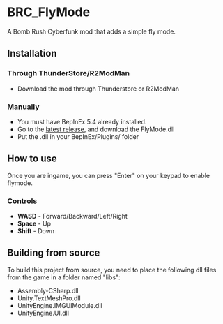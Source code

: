 # BRC_FlyMode
A Bomb Rush Cyberfunk mod that adds a simple fly mode.

## Installation

### Through ThunderStore/R2ModMan
- Download the mod through Thunderstore or R2ModMan

### Manually
- You must have BepInEx 5.4 already installed.
- Go to the [latest release](https://github.com/LauraWebdev/BRC-FlyMode/releases/latest), and download the FlyMode.dll
- Put the .dll in your BepInEx/Plugins/ folder

## How to use
Once you are ingame, you can press "Enter" on your keypad to enable flymode.

### Controls
- **WASD** - Forward/Backward/Left/Right
- **Space** - Up
- **Shift** - Down

## Building from source
To build this project from source, you need to place the following dll files from the game in a folder named "libs":
- Assembly-CSharp.dll
- Unity.TextMeshPro.dll
- UnityEngine.IMGUIModule.dll
- UnityEngine.UI.dll